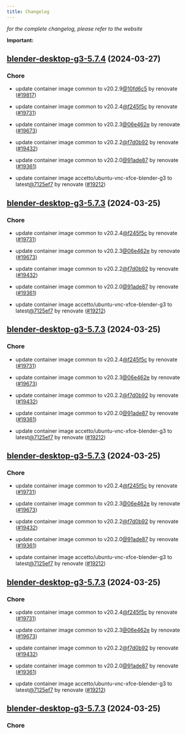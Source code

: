 ```yaml
---
title: Changelog
---
```



*for the complete changelog, please refer to the website*

**Important:**


## [blender-desktop-g3-5.7.4](https://github.com/truecharts/charts/compare/blender-desktop-g3-5.6.0...blender-desktop-g3-5.7.4) (2024-03-27)

### Chore



- update container image common to v20.2.9[@10fd6c5](https://github.com/10fd6c5) by renovate ([#19817](https://github.com/truecharts/charts/issues/19817))

- update container image common to v20.2.4[@f245f5c](https://github.com/f245f5c) by renovate ([#19731](https://github.com/truecharts/charts/issues/19731))

- update container image common to v20.2.3[@06e462e](https://github.com/06e462e) by renovate ([#19673](https://github.com/truecharts/charts/issues/19673))

- update container image common to v20.2.2[@f7d0b92](https://github.com/f7d0b92) by renovate ([#19432](https://github.com/truecharts/charts/issues/19432))

- update container image common to v20.2.0[@91ade87](https://github.com/91ade87) by renovate ([#19361](https://github.com/truecharts/charts/issues/19361))

- update container image accetto/ubuntu-vnc-xfce-blender-g3 to latest[@7125ef7](https://github.com/7125ef7) by renovate ([#19212](https://github.com/truecharts/charts/issues/19212))


## [blender-desktop-g3-5.7.3](https://github.com/truecharts/charts/compare/blender-desktop-g3-5.6.0...blender-desktop-g3-5.7.3) (2024-03-25)

### Chore



- update container image common to v20.2.4[@f245f5c](https://github.com/f245f5c) by renovate ([#19731](https://github.com/truecharts/charts/issues/19731))

- update container image common to v20.2.3[@06e462e](https://github.com/06e462e) by renovate ([#19673](https://github.com/truecharts/charts/issues/19673))

- update container image common to v20.2.2[@f7d0b92](https://github.com/f7d0b92) by renovate ([#19432](https://github.com/truecharts/charts/issues/19432))

- update container image common to v20.2.0[@91ade87](https://github.com/91ade87) by renovate ([#19361](https://github.com/truecharts/charts/issues/19361))

- update container image accetto/ubuntu-vnc-xfce-blender-g3 to latest[@7125ef7](https://github.com/7125ef7) by renovate ([#19212](https://github.com/truecharts/charts/issues/19212))


## [blender-desktop-g3-5.7.3](https://github.com/truecharts/charts/compare/blender-desktop-g3-5.6.0...blender-desktop-g3-5.7.3) (2024-03-25)

### Chore



- update container image common to v20.2.4[@f245f5c](https://github.com/f245f5c) by renovate ([#19731](https://github.com/truecharts/charts/issues/19731))

- update container image common to v20.2.3[@06e462e](https://github.com/06e462e) by renovate ([#19673](https://github.com/truecharts/charts/issues/19673))

- update container image common to v20.2.2[@f7d0b92](https://github.com/f7d0b92) by renovate ([#19432](https://github.com/truecharts/charts/issues/19432))

- update container image common to v20.2.0[@91ade87](https://github.com/91ade87) by renovate ([#19361](https://github.com/truecharts/charts/issues/19361))

- update container image accetto/ubuntu-vnc-xfce-blender-g3 to latest[@7125ef7](https://github.com/7125ef7) by renovate ([#19212](https://github.com/truecharts/charts/issues/19212))


## [blender-desktop-g3-5.7.3](https://github.com/truecharts/charts/compare/blender-desktop-g3-5.6.0...blender-desktop-g3-5.7.3) (2024-03-25)

### Chore



- update container image common to v20.2.4[@f245f5c](https://github.com/f245f5c) by renovate ([#19731](https://github.com/truecharts/charts/issues/19731))

- update container image common to v20.2.3[@06e462e](https://github.com/06e462e) by renovate ([#19673](https://github.com/truecharts/charts/issues/19673))

- update container image common to v20.2.2[@f7d0b92](https://github.com/f7d0b92) by renovate ([#19432](https://github.com/truecharts/charts/issues/19432))

- update container image common to v20.2.0[@91ade87](https://github.com/91ade87) by renovate ([#19361](https://github.com/truecharts/charts/issues/19361))

- update container image accetto/ubuntu-vnc-xfce-blender-g3 to latest[@7125ef7](https://github.com/7125ef7) by renovate ([#19212](https://github.com/truecharts/charts/issues/19212))


## [blender-desktop-g3-5.7.3](https://github.com/truecharts/charts/compare/blender-desktop-g3-5.6.0...blender-desktop-g3-5.7.3) (2024-03-25)

### Chore



- update container image common to v20.2.4[@f245f5c](https://github.com/f245f5c) by renovate ([#19731](https://github.com/truecharts/charts/issues/19731))

- update container image common to v20.2.3[@06e462e](https://github.com/06e462e) by renovate ([#19673](https://github.com/truecharts/charts/issues/19673))

- update container image common to v20.2.2[@f7d0b92](https://github.com/f7d0b92) by renovate ([#19432](https://github.com/truecharts/charts/issues/19432))

- update container image common to v20.2.0[@91ade87](https://github.com/91ade87) by renovate ([#19361](https://github.com/truecharts/charts/issues/19361))

- update container image accetto/ubuntu-vnc-xfce-blender-g3 to latest[@7125ef7](https://github.com/7125ef7) by renovate ([#19212](https://github.com/truecharts/charts/issues/19212))


## [blender-desktop-g3-5.7.3](https://github.com/truecharts/charts/compare/blender-desktop-g3-5.6.0...blender-desktop-g3-5.7.3) (2024-03-25)

### Chore
